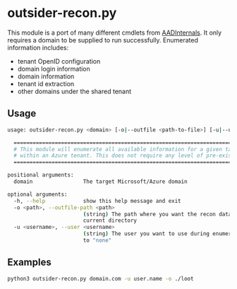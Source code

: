 # outsider-recon.py

This module is a port of many different cmdlets from [AADInternals](https://github.com/Gerenios/AADInternals). It only requires a domain to be supplied to run successfully. Enumerated information includes:

- tenant OpenID configuration
- domain login information
- domain information
- tenant id extraction
- other domains under the shared tenant

## Usage

```bash
usage: outsider-recon.py <domain> [-o|--outfile <path-to-file>] [-u|--user <user>]

  =====================================================================================
  # This module will enumerate all available information for a given target domain    #
  # within an Azure tenant. This does not require any level of pre-existing access.   #
  =====================================================================================

positional arguments:
  domain                The target Microsoft/Azure domain

optional arguments:
  -h, --help            show this help message and exit
  -o <path>, --outfile-path <path>
                        (string) The path where you want the recon data (json object) saved. If not supplied, module defaults to the
                        current directory
  -u <username>, --user <username>
                        (string) The user you want to use during enumeration. Do not include the domain. If not supplied, module defaults
                        to "none"
```

## Examples

```bash
python3 outsider-recon.py domain.com -u user.name -o ./loot
```
